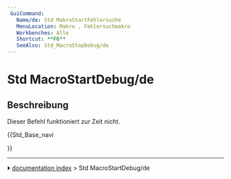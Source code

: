 ```yaml
---
 GuiCommand:
   Name/de: Std MakroStartFehlersuche
   MenuLocation: Makro , Fehlersuchmakro
   Workbenches: Alle
   Shortcut: **F6**
   SeeAlso: Std_MacroStopDebug/de
---
```


# Std MacroStartDebug/de



## Beschreibung

Dieser Befehl funktioniert zur Zeit nicht.





{{Std_Base_navi

}}



---
⏵ [documentation index](../README.md) > Std MacroStartDebug/de
